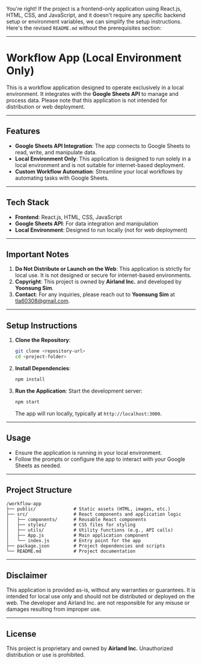You're right! If the project is a frontend-only application using React.js, HTML, CSS, and JavaScript, and it doesn't require any specific backend setup or environment variables, we can simplify the setup instructions. Here's the revised `README.md` without the prerequisites section:

---

# Workflow App (Local Environment Only)

This is a workflow application designed to operate exclusively in a local environment. It integrates with the **Google Sheets API** to manage and process data. Please note that this application is not intended for distribution or web deployment.

---

## Features

- **Google Sheets API Integration**: The app connects to Google Sheets to read, write, and manipulate data.
- **Local Environment Only**: This application is designed to run solely in a local environment and is not suitable for internet-based deployment.
- **Custom Workflow Automation**: Streamline your local workflows by automating tasks with Google Sheets.

---

## Tech Stack

- **Frontend**: React.js, HTML, CSS, JavaScript
- **Google Sheets API**: For data integration and manipulation
- **Local Environment**: Designed to run locally (not for web deployment)

---

## Important Notes

1. **Do Not Distribute or Launch on the Web**: This application is strictly for local use. It is not designed or secure for internet-based environments.
2. **Copyright**: This project is owned by **Airland Inc.** and developed by **Yoonsung Sim**.
3. **Contact**: For any inquiries, please reach out to **Yoonsung Sim** at [tla60308@gmail.com](mailto:tla60308@gmail.com).

---

## Setup Instructions

1. **Clone the Repository**:
   ```bash
   git clone <repository-url>
   cd <project-folder>
   ```

2. **Install Dependencies**:
   ```bash
   npm install
   ```

3. **Run the Application**:
   Start the development server:
   ```bash
   npm start
   ```
   The app will run locally, typically at `http://localhost:3000`.

---

## Usage

- Ensure the application is running in your local environment.
- Follow the prompts or configure the app to interact with your Google Sheets as needed.

---

## Project Structure

```
/workflow-app
├── public/              # Static assets (HTML, images, etc.)
├── src/                 # React components and application logic
│   ├── components/      # Reusable React components
│   ├── styles/          # CSS files for styling
│   ├── utils/           # Utility functions (e.g., API calls)
│   ├── App.js           # Main application component
│   └── index.js         # Entry point for the app
├── package.json         # Project dependencies and scripts
└── README.md            # Project documentation
```

---

## Disclaimer

This application is provided as-is, without any warranties or guarantees. It is intended for local use only and should not be distributed or deployed on the web. The developer and Airland Inc. are not responsible for any misuse or damages resulting from improper use.

---

## License

This project is proprietary and owned by **Airland Inc.** Unauthorized distribution or use is prohibited.
